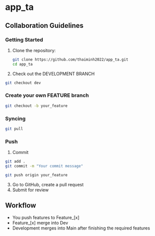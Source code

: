 # app_ta

## Collaboration Guidelines

### Getting Started

1. Clone the repository:

   ```bash
   git clone https://github.com/thaiminh2022/app_ta.git
   cd app_ta
   ```

2. Check out the DEVELOPMENT BRANCH

```bash
git checkout dev
```

### Create your own FEATURE branch

```bash
git checkout -b your_feature
```

### Syncing

```bash
git pull
```

### Push

1. Commit

```bash
git add .
git commit -m "Your commit message"
```

```bash
git push origin your_feature
```

3. Go to GitHub, create a pull request
4. Submit for review

## Workflow

- You push features to Feature\_[x]
- Feature\_[x] merge into Dev
- Development merges into Main after finishing the required features
